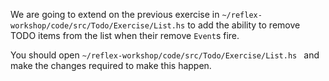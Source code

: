 We are going to extend on the previous exercise in 
`~/reflex-workshop/code/src/Todo/Exercise/List.hs`
to add the ability to remove TODO items from the list when their remove `Event`s fire.

You should open
`~/reflex-workshop/code/src/Todo/Exercise/List.hs `
and make the changes required to make this happen.
